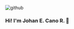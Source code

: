 ![github](https://media.giphy.com/media/du3J3cXyzhj75IOgvA/giphy.gif)
### Hi!  I'm Johan E. Cano R. 👋
